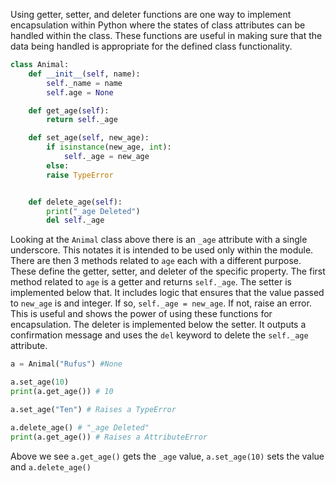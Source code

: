 Using getter, setter, and deleter functions are one way to implement encapsulation within Python where the states of class attributes can be handled within the class. These functions are useful in making sure that the data being handled is appropriate for the defined class functionality.
```Python
class Animal:
	def __init__(self, name):
		self._name = name
		self.age = None

	def get_age(self):
		return self._age

	def set_age(self, new_age):
		if isinstance(new_age, int):
			self._age = new_age
		else:
		raise TypeError


	def delete_age(self):
		print("_age Deleted")
		del self._age

```
Looking at the `Animal` class above there is an `_age` attribute with a single underscore. This notates it is intended to be used only within the module. There are then 3 methods related to `age` each with a different purpose. These define the getter, setter, and deleter of the specific property.
The first method related to `age` is a getter and returns `self._age`. The setter is implemented below that. It includes logic that ensures that the value passed to `new_age` is and integer. If so, `self._age = new_age`. If not, raise an error. This is useful and shows the power of using these functions for encapsulation.
The deleter is implemented below the setter. It outputs a confirmation message and uses the `del` keyword to delete the `self._age` attribute.
```Python
a = Animal("Rufus") #None

a.set_age(10)
print(a.get_age()) # 10

a.set_age("Ten") # Raises a TypeError

a.delete_age() # "_age Deleted"
print(a.get_age()) # Raises a AttributeError
```

Above we see `a.get_age()` gets the `_age` value, `a.set_age(10)` sets the value and `a.delete_age()`